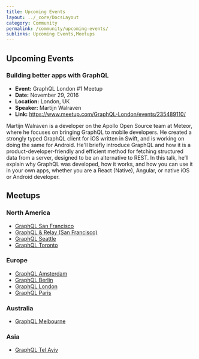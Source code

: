 ```yaml
---
title: Upcoming Events
layout: ../_core/DocsLayout
category: Community
permalink: /community/upcoming-events/
sublinks: Upcoming Events,Meetups
---
```


## Upcoming Events

### Building better apps with GraphQL

- **Event:** GraphQL London #1 Meetup
- **Date:** November 29, 2016
- **Location:** London, UK
- **Speaker:** Martijn Walraven
- **Link:** https://www.meetup.com/GraphQL-London/events/235489110/

Martijn Walraven is a developer on the Apollo Open Source team at Meteor, where he focuses on bringing GraphQL to mobile developers. He created a strongly typed GraphQL client for iOS written in Swift, and is working on doing the same for Android. He'll briefly introduce GraphQL and how it is a product-developer-friendly and efficient method for fetching structured data from a server, designed to be an alternative to REST. In this talk, he’ll explain why GraphQL was developed, how it works, and how you can use it in your own apps, whether you are a React (Native), Angular, or native iOS or Android developer.


## Meetups

### North America

- [GraphQL San Francisco](http://www.meetup.com/GraphQL-SF/)
- [GraphQL & Relay (San Francisco)](http://www.meetup.com/graphql/)
- [GraphQL Seattle](https://www.meetup.com/Seattle-GraphQL-Meetup/)
- [GraphQL Toronto](https://www.meetup.com/GraphQL-Toronto/)

### Europe

- [GraphQL Amsterdam](https://www.meetup.com/Amsterdam-GraphQL-Meetup/)
- [GraphQL Berlin](https://www.meetup.com/graphql-berlin/)
- [GraphQL London](https://www.meetup.com/GraphQL-London)
- [GraphQL Paris](https://www.meetup.com/GraphQL-Paris/)

### Australia

- [GraphQL Melbourne](http://graphql.melbourne/)

### Asia

- [GraphQL Tel Aviv](https://www.meetup.com/GraphQL-TLV/)
